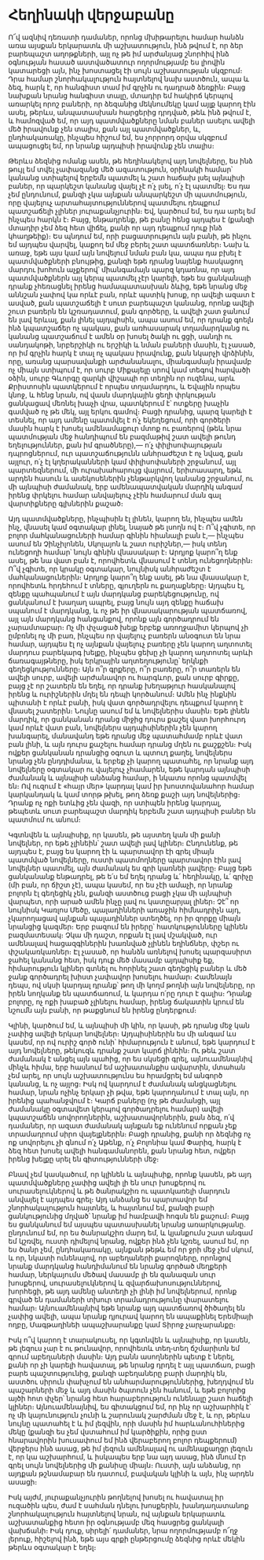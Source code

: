 # Հեղինակի վերջաբանը

Ո՜վ ազնիվ դեռատի դամաներ, որոնց մխիթարելու համար հանձն առա այսքան
երկարատև մի աշխատություն, ինձ թվում է, որ ձեր բարեպաշտ աղոթքների, այլ ոչ
թե իմ արժանյաց շնորհիվ ինձ օգնության հասած աստվածատուր ողորմությամբ ես
լիովին կատարեցի այն, ինչ խոստացել էի սույն աշխատության սկզբում։ Դրա
համար շնորհակալություն հայտնելով նախ աստծուն, ապա և ձեզ, հարկ է, որ
հանգիստ տամ իմ գրչին ու դադրած ձեռքին։ Բայց նախքան նրանց հանգիստ տալը,
մտադիր եմ հակիրճ կերպով առարկել որոշ բաների, որ ձեզանից մեկնումեկը կամ
այլք կարող էին ասել, թերևս, անպատասխան հարցերից դրդված, թեև ինձ թվում է,
և համոզված եմ, որ այդ պատմվածքները նման բաներ ասելու ավելի մեծ իրավունք
չեն տալիս, քան այլ պատմվածքներ, և, ընդհակառակը, ինչպես հիշում եմ, ես
չորրորդ օրվա սկզբում ապացուցել եմ, որ նրանք այդպիսի իրավունք չեն տալիս։

Թերևս ձեզնից ոմանք ասեն, թե հեղինակելով այդ նովելները, ես ինձ թույլ եմ
տվել չափազանց մեծ ազատություն, օրինակի համար՝ կանանց ստիպելով երբեմն
պատմել և շատ հաճախ լսել այնպիսի բաներ, որ պարկեշտ կանանց վայել չէ ո՛չ
լսել, ո՛չ էլ պատմել։ Ես դա չեմ ընդունում, քանզի չկա այնքան անպարկեշտ մի
պատմություն, որը վայելուչ արտահայտություններով պատմելու դեպքում
պատշաճելի չլիներ յուրաքանչյուրին։ Եվ, կարծում եմ, ես դա արել եմ ինչպես
հարկն է։ Բայց, ենթադրենք, թե բանը հենց այդպես է (քանզի մտադիր չեմ ձեզ
հետ վիճել, քանի որ այդ դեպքում դուք ինձ կհաղթեիք)։ Ես պնդում եմ, որի
բացատրություն այն բանի, թե ինչու եմ այդպես վարվել, կաքող եմ մեջ բերել
շատ պատճառներ։ Նախ և առաջ, եթե այս կամ այն նովելում նման բան կա, ապա դա
բխել է պատմվածքների բնույթից, քանզի եթե դրանց նայենք հասկացող մարդու
խոհուն աչքերով՝ միանգամայն պարզ կդառնա, որ այդ պատմվածքներն այլ կերպ
պատմել չէր կարելի, եթե ես ցանկանայի դրանք չհեռացնել իրենց համապատասխան
ձևից, եթե նրանց մեջ աննշան չափով կա որևէ բան, որևէ պստիկ խոսք, որ ավելի
ազատ է ասված, քան պատշաճելի է սուտ բարեպաշտ կանանց, որոնք ավելի շուտ
բառերն են կշռադատում, քան գործերը, և ավելի շատ ջանում են լավ երևալ, քան
լինել այդպիսին, ապա ասում եմ, որ դրանք գոելն ինձ կպատշաճեր ոչ պակաս, քան
առհասարակ տղամարդկանց ու կանանց պատշաճում է ամեն օր խոսել ծակի ու ցցի,
սանդի ու սանդակոթի, նրբերշիկի ու երշիկի և նման բաների մասին, էլ չասած,
որ իմ գրչին հարկ է տալ ոչ պակաս իրավունք, քան նկարչի վրձինին, որը, առանց
պարսավանքի արժանանալու, միանգամայն իրավամբ ոչ միայն ստիպում է, որ սուրբ
Միքայելը սրով կամ տեգով հարվածի օձին, սուրբ Գևորգը զարկի վիշապի որ տեղին
որ ուզենա, արև Քրիստոսին պատկերում է որպես տղամարդու, և Եվային որպես
կնոջ, և հենց նրան, ով վասն մարդկային ցեղի փրկության ցանկացավ մեռնել խաչի
վրա, պատկերում է՝ ոտքերը խաչին գամված ոչ թե մեկ, այլ երկու գամով։ Բացի
դրանից, պարզ կարելի է տեսնել, որ այդ ամենը պատմվել է ո՛չ եկեղեցում, որի
գործերի մասին հարկ է խոսել ամենամաքուր մտոք ու բառերով (թեև նրա
պատմության մեջ հանդիպում են բազմաթիվ շատ ավելի թունդ եղելություններ, քան
իմ գրածները),— ո՛չ փիլիսոփայության դպրոցներում, ուր պատշաճությունն
անհրաժեշտ է ոչ նվազ, քան այլուր, ո՛չ էլ կղերականների կամ փիլիսոփաների
շրջանում, այլ պարտեզներում, մի ուրախահարույց վայրում, երիտասարդ, եթև
արդեն հասուն և ասեկոսեներին չենթարկվող կանանց շրջանում, ու մի այնպիսի
ժամանակ, երբ ամենապատվական մարդիկ անգամ իրենց փրկելու համար անվայելուչ
չէին համարում ման գալ վարտիքները գլխներին քաշած։

Այդ պատմվածքները, ինչպիսին էլ լինեն, կարող են, ինչպես ամեն ինչ, վնասել
կամ օգտակար լինել, նայած թե լսողն ով է։ Ո՞վ չգիտե, որ բոլոր
մահկանացուների համար գինին հիանալի բան է,— ինչպես ասում են Չինչիլոնեն,
Սկոլայոն և շատ ուրիշներ,— իսկ տենդ ունեցողի համար՝ նույն գինին
վնասակար է։ Արդյոք կարո՞ղ ենք ասել, թե նա վատ բան է, որովհետև վնասում է
տենդ ունեցողներին։ Ո՞վ չգիտե, որ կրակը օգտակար, նույնիսկ անհրաժեշտ է
մահկանացուներին։ Արդյոք կարո՞ղ ենք ասել, թե նա վնասակար է, որովհետև
հրդեհում է տները, գյուղերն ու քաղաքները։ Այդպես էլ, զենքը պահպանում է
այն մարդկանց բարեկեցությունը, ով ցանկանում է խաղաղ ապրել, բայց նույն այդ
զենքը հաճախ սպանում է մարդկանց, և ոչ թե իր վնասակարության պատճառով, այլ
այն մարդկանց հանցանքով, որոնք այն գործադրում են չարամտաբար։ Ոչ մի փչացած
խելք երբեք առողջամիտ կերպով չի ըմբռնել ոչ մի բառ, ինչպես որ վայելուչ
բառերն անօգուտ են նրա համար, այդպես էլ ոչ այնքան վայելուչ բառերը չեն
կարող աղտոտել մարդուս բարեկարգ խելքը, ինչպես ցեխը չի կարող աղտոտել արևի
ճառագայթները, իսկ երկրային աղտեղությունը՝ երկնքի գեղեցկությունները։ Այն
ո՞ր գրքերը, ո՞ր բառերը, ո՞ր տառերն են ավելի սուրբ, ավելի արժանավոր ու
հարգևոր, քան սուրբ գիրքը, բայց չէ որ շատերն են եղել, որ դրանք խեղաթյուր
հասկանալով իրենց և ուրիշներին մղել են դեպի կործանում։ Ամեն ինչ ինքնին
պիտանի է որևէ բանի, իսկ վատ գործադրվելու դեպքում կարող է վնասել շատերին։
Նույնը ասում եմ և նովելներիս մասին։ Եթե լինեն մարդիկ, որ ցանկանան դրանց
միջից դուրս քաշել վատ խորհուրդ կամ որևէ վատ բան, նովելներս այդպիսիներին
չեն կարող խանգարել, մանավանդ եթե դրանց մեջ պատահմամբ որևէ վատ բան լինի,
և այն դուրս քաշելու համար դրանց մղեն ու քաշքշեն։ Իսկ ովքեր ցանկանան
դրանցից օգուտ և պտուղ քաղել, նովելներս նրանց չեն ընդդիմանա, և երբեք չի
կարող պատահել, որ նրանք այդ նովելները օգտակար ու վայելուչ չհամարեն, եթե
կարդան այնպիսի ժամանակ և այնպիսի անձանց համար, ի նկատս որոնց պատմվել են։
Ով ուզում է «հայր մեր» կարդալ կամ իր խոստովանահոր համար կարկանդակ և կամ
տորթ թխել, թող ձեռք քաշի այդ նովելներից։ Դրանք ոչ ոքի ետևից չեն վազի, որ
ստիպեն իրենց կարդալ, թեպետև սուտ բարեպաշտ մարդիկ երբեմն շատ այդպիսի
բաներ են պատմում ու անում։

Կգտնվեն և այնպիսիք, որ կասեն, թե այստեղ կան մի քանի նովելներ, որ եթե
չլինեին՝ շատ ավելի լավ կլիներ։ Ընդունենք, թե այդպես է, բայց ես կարող էի
և պարտավոր էի գրել միայն պատմված նովելները, ուստի պատմողները պարտավոր
էին լավ նովելներ պատմել, այն ժամանակ ես գրի կառնեի լավերը։ Բայց եթե
ցանկանանք ենթադրել, թե ե՛ս եմ եղել դրանց և՛ հեղինակը, և՛ գրիչը (մի բան,
որ ճիշտ չէ), ապա կասեմ, որ ես չէի ամաչի, որ նրանք բոլորն էլ գեղեցիկ չեն,
քանզի աստծուց բացի չկա մի այնպիսի վարպետ, որի արած ամեն ինչը լավ ու
կատըարյալ լիներ։ Չէ՞ որ նույնիսկ Կառլոս Մեծը, պալադինների առաջին
հիմնադրիչն այդ, չկարողացավ այնքան պալադիններ ստեղծել, որ իր զորքը միայն
նրանցից կազմեր։ Երբ բազում են իրերը՝ հատկությունները կլինեն բազմատեսակ։
Չկա մի դաշտ, որքան էլ լավ մշակված, ուր ամենալավ հացազգիներին խառնված
չլինեն եղինճներ, փշեր ու փշակառկառներ։ Էլ չասած, որ հանձն առնելով խոսել
պարզասիրտ ջահել կանանց հետ, իսկ դուք մեծ մասամբ այդպիսիք եք,
հիմարություն կլիներ գտնել ու հորինել շատ գեղեցիկ բաներ և մեծ ջանք
գործադրել խիստ չափավոր խոսելու համար։ Համենայն դեպս, ով սկսի կարդալ
դրանք՝ թող մի կողմ թողնի այն նովելները, որ իրեն նողկանք են պատճառում, և
կարդա ո՛րը դուր է գալիս։ Դրանք բոլորը, ոչ ոքի խաբած չլինելու համար,
իրենց ճակատին կրում են նշումն այն բանի, որ թաքցնում են իրենց ընդերքում։

Կլինի, կարծում եմ, և այնպիսի մի կին, որ կասի, թե դրանց մեջ կան չափից
ավելի երկար նովելներ։ Այդպիսիներին ես մի անգամ ևս կասեմ, որ ով ուրիշ
գործ ունի՝ հիմարություն է անում, եթե կարդում է այդ նովելները, թեկուզև
դրանք շատ կարճ լինեին։ Ու թեև շատ ժամանակ է անցել այն պահից, որ ես
սկսեցի գրել, այնուամենայնիվ մինչև հիմա, երբ հասնում եմ աշխատանքիս
ավարտին, մտահան չեմ արել, որ սույն աշխատությունս ես հրամցրել եմ անգործ
կանանց, և ոչ այլոց։ Իսկ ով կարդում է ժամանակ անցկացնելու համար, նրան
ոչինչ երկար չի թվա, եթե կարողանում է տալ այն, որ իրենից պահանջվում է։
Կարճ բաները (ոչ թե ժամանցի, այլ ժամանակը օգտավետ կերպով գործադրելու
համար) ավելի կպատշաճեն սովորողներին, աշխատավորներին, քան ձեզ, ո՛վ
դամաներ, որ ազատ ժամանակ այնքան եք ունենում որքան չեք տրամադրում սիրո
վայելքներին։ Բացի դրանից, քանի որ ձեզնից ոչ ոք սովորելու չի գնում ո՛չ
Աթենք, ո՛չ Բոլոնիա կամ Փարիզ, հարկ է ձեզ հետ խոսել ավելի հանգամանորեն,
քան նրանց հետ, ովքեր իրենց խելքը սրել են գիտությունների մեջ։

Բնավ չեմ կասկածում, որ կլինեն և այնպիսիք, որոնք կասեն, թե այդ
պատմվածքները չափից ավելի լի են սուր խոսքերով ու սուրասելուկներով և թե
ծանրակշիռ ու պատկառելի մարդուն անվայել է այդպես գրել։ Այդ անձանց ես
պարտավոր եմ շնորհակալություն հայտնել, և հայտնում եմ, քանզի բարի
ցանկությունից մղված՝ նրանք իմ համբավի հոգսն են քաշում։ Բայց ես ցանկանում
եմ այսպես պատասխանել նրանց առարկությանը. ընդունում եմ, որ ես ծանրակշիռ
մարդ եմ, և կյանքումս շատ անգամ եմ կշռվել, ուստի դիմելով նրանց, ովքեր ինձ
չեն կշռել, ասում եմ, որ ես ծանր չեմ, ընդհակառակը, այնքան թեթև եմ որ ջրի
մեջ չեմ սկում, և որ, նկատի ունենալով, որ աբեղաների քարոզները, որոնցով
նրանք մարդկանց հանդիմանում են նրանց գործած մեղքերի համար, ներկայումս
մեծավ մասամբ լի են զանազան սուր խոսքերով, սուրասելուկներով և
զվարճախոսություններով, խորհեցի, թե այդ ամենը անտեղի չի լինի իմ
նովելներում, որոնք գրված են դամաների տխուր տրամադրությունը փարատելու
համար։ Այնուամենայնիվ եթե նրանք այդ պատճառով ծիծաղել են չափից ավելի, ապա
նրանք դյուրավ կարող են ապաքինել Երեմիայի ողբը, Մագթաղինեի ապաշխարանքը
կամ Տիրոջ չարչարանքը։

Իսկ ո՞վ կարող է տարակուսել, որ կգտնվեն և այնպիսիք, որ կասեն, թե լեզուս
չար է ու թունավոր, որովհետև տեղ֊տեղ ճշմարիտն եմ գրում աբեղաների մասին։
Այդ բանն ասողներին պետք է ներել, քանի որ չի կարելի հավատալ, թե նրանց
դրդել է այլ պատճառ, բացի բարե պաշտությունից, քանզի աբեղաները բարի մարդիկ
են, աստծու սիրուն փախչում են անհարմարություններից, խեղդվում են պաշարների
մեջ և այդ մասին ծպտուն չեն հանում, և եթե բոլորից այծի հոտ փչեր՝ նրանց
հետ հարաբերություն ունենալը շատ հաճելի կլիներ։ Այնուամենայնիվ, ես
գիտակցում եմ, որ ինչ որ աշխարհիկ է՝ ոչ մի կայունություն չունի և շարունակ
շարժման մեջ է, և որ, թերևս նույնը պատահել է և իմ լեզվին, որի մասին իմ
հարևանուհիներից մեկը (քանզի ես չեմ վստահում իմ կարծիքին, որից ըստ
հնարավորին խուսափում եմ ինձ վերաբերող բոլոր դեպքերում) վերջերս ինձ ասաց,
թե իմ լեզուն ամենալավ ու ամենաքաղցր լեզուն է, որ կա աշխարհում, և իսկապես
երբ նա այդ ասաց, ինձ մնում էր գրել սույն նովելներից մի քանիսը միայն։
Ուստի, այն անձանց, որ այդքան թշնամաբար են դատում, բավական կլինի և այն,
ինչ արդեն ասացի։

Իսկ այժմ, յուրաքանչյուրին թողնելով խոսել ու հավատալ իր ուզածին պես, ժամ
է սահման դնելու խոսքերին, խանդաղատանոք շնորհակալություն հայտնելով նրան,
ով այնքան երկարատև աշխատանքից հետո իր օգնությամբ մեզ հասցրեց ցանկալի
վախճանի։ Իսկ դուք, սիրելի՛ դամաներ, նրա ողորմությամբ ո՜ղջ լերուք,
հիշելով ինձ, եթե այս գրքի ընթերցումը ձեզնից որևէ մեկին թերևս օգտակար է
եղել։
